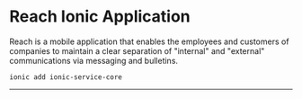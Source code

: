Reach Ionic Application
===================


Reach is a mobile application that enables the employees and customers of companies to maintain a clear separation of "internal" and "external" communications via messaging and bulletins.

`ionic add ionic-service-core`

----------



